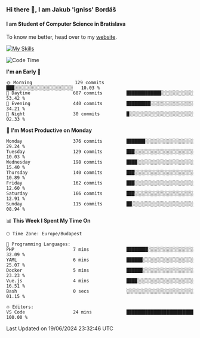 ### Hi there 👋, I am Jakub 'igniss' Bordáš

#### I am Student of Computer Science in Bratislava
To know me better, head over to my [website](https://bordas.sk).

[![My Skills](https://skillicons.dev/icons?i=js,html,css,figma,svelte,java,kotlin,python,postgresql,typescript,nest,nodejs)](https://bordas.sk)


<!--START_SECTION:waka-->
![Code Time](http://img.shields.io/badge/Code%20Time-1%2C480%20hrs%2030%20mins-blue)

**I'm an Early 🐤** 

```text
🌞 Morning                129 commits         ███░░░░░░░░░░░░░░░░░░░░░░   10.03 % 
🌆 Daytime                687 commits         █████████████░░░░░░░░░░░░   53.42 % 
🌃 Evening                440 commits         █████████░░░░░░░░░░░░░░░░   34.21 % 
🌙 Night                  30 commits          █░░░░░░░░░░░░░░░░░░░░░░░░   02.33 % 
```
📅 **I'm Most Productive on Monday** 

```text
Monday                   376 commits         ███████░░░░░░░░░░░░░░░░░░   29.24 % 
Tuesday                  129 commits         ███░░░░░░░░░░░░░░░░░░░░░░   10.03 % 
Wednesday                198 commits         ████░░░░░░░░░░░░░░░░░░░░░   15.40 % 
Thursday                 140 commits         ███░░░░░░░░░░░░░░░░░░░░░░   10.89 % 
Friday                   162 commits         ███░░░░░░░░░░░░░░░░░░░░░░   12.60 % 
Saturday                 166 commits         ███░░░░░░░░░░░░░░░░░░░░░░   12.91 % 
Sunday                   115 commits         ██░░░░░░░░░░░░░░░░░░░░░░░   08.94 % 
```


📊 **This Week I Spent My Time On** 

```text
🕑︎ Time Zone: Europe/Budapest

💬 Programming Languages: 
PHP                      7 mins              ████████░░░░░░░░░░░░░░░░░   32.09 % 
YAML                     6 mins              ██████░░░░░░░░░░░░░░░░░░░   25.07 % 
Docker                   5 mins              ██████░░░░░░░░░░░░░░░░░░░   23.23 % 
Vue.js                   4 mins              ████░░░░░░░░░░░░░░░░░░░░░   16.51 % 
Bash                     0 secs              ░░░░░░░░░░░░░░░░░░░░░░░░░   01.15 % 

🔥 Editors: 
VS Code                  24 mins             █████████████████████████   100.00 % 
```


 Last Updated on 19/06/2024 23:32:46 UTC
<!--END_SECTION:waka-->
